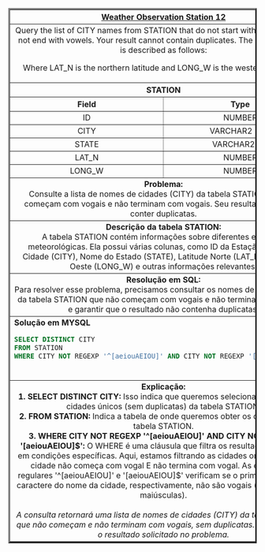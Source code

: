   <table width="100%" border="3" cellspacing="0" cellpadding="8">
    <tr>
      <th colspan="2"><a href="https://www.hackerrank.com/challenges/weather-observation-station-12/">Weather Observation Station 12</a></th>
    </tr>
    
  <tr>
      <td colspan="2" align="center">Query the list of CITY names from STATION that do not start with vowels and do not end with vowels. Your result cannot contain duplicates.
  The STATION table is described as follows:

  Where LAT_N is the northern latitude and LONG_W is the western longitude.<br>
    </td>
    </tr>
    
  <tr>
      <th colspan="2">STATION</th>
  </tr>
    
  <tr>
      <th width="50%" align="center">Field</th>
      <th width="50%" align="center">Type</th>
  </tr>
    
  <tr>
      <td width="50%" align="center">ID</td>
      <td width="50%" align="center">NUMBER</td>
  </tr>
    
  <tr>
      <td width="50%" align="center">CITY</td>
      <td width="50%" align="center">VARCHAR2 (21)</td>
  </tr>
    
  <tr>
      <td width="50%" align="center">STATE</td>
      <td width="50%" align="center">VARCHAR2 (2)</td>
  </tr>
    
  <tr>
      <td width="50%" align="center">LAT_N</td>
      <td width="50%" align="center">NUMBER</td>
  </tr>
    
  <tr>
      <td width="50%" align="center">LONG_W</td>
      <td width="50%" align="center">NUMBER</td>
  </tr>
    
  <tr>
      <td colspan="2"  align="center"><b>Problema:</b><br>Consulte a lista de nomes de cidades (CITY) da tabela STATION que não começam com vogais e não terminam com vogais. Seu resultado não pode conter duplicatas.</td>
  </tr>
    
  <tr>
      <td colspan="2"  align="center"><b>Descrição da tabela STATION:</b><br>A tabela STATION contém informações sobre diferentes estações meteorológicas. Ela possui várias colunas, como ID da Estação, Nome da Cidade (CITY), Nome do Estado (STATE), Latitude Norte (LAT_N), Longitude Oeste (LONG_W) e outras informações relevantes.</td>
  </tr>
    
  <tr>
      <td colspan="2"  align="center"><b>Resolução em SQL:</b><br>Para resolver esse problema, precisamos consultar os nomes de cidades (CITY) da tabela STATION que não começam com vogais e não terminam com vogais, e garantir que o resultado não contenha duplicatas.</td>
  </tr>
    
  <tr>
      <td colspan="2"  align="left">
        <b>Solução em MYSQL</b><br>
        
  ```sql
  SELECT DISTINCT CITY
  FROM STATION
  WHERE CITY NOT REGEXP '^[aeiouAEIOU]' AND CITY NOT REGEXP '[aeiouAEIOU]$';
  ```
  <br>
    </td>
  </tr>
    
  <tr>
    <td colspan="2"  align="center">
    <b>Explicação:</b><br>
    <b>1. SELECT DISTINCT CITY:</b> Isso indica que queremos selecionar os nomes de cidades únicos (sem duplicatas) da tabela STATION.<br>
    <b>2. FROM STATION:</b> Indica a tabela de onde queremos obter os dados, que é a tabela STATION.<br>
    <b>3. WHERE CITY NOT REGEXP '^[aeiouAEIOU]' AND CITY NOT REGEXP '[aeiouAEIOU]$':</b> O WHERE é uma cláusula que filtra os resultados com base em condições específicas. Aqui, estamos filtrando as cidades onde o nome da cidade não começa com vogal E não termina com vogal. As expressões regulares '^[aeiouAEIOU]' e '[aeiouAEIOU]$' verificam se o primeiro e o último caractere do nome da cidade, respectivamente, não são vogais (minúsculas ou maiúsculas).<br>
    <br>
    <i>A consulta retornará uma lista de nomes de cidades (CITY) da tabela STATION que não começam e não terminam com vogais, sem duplicatas. Isso fornecerá o resultado solicitado no problema.</i>
    </td>
  </tr>
    
  </table>
